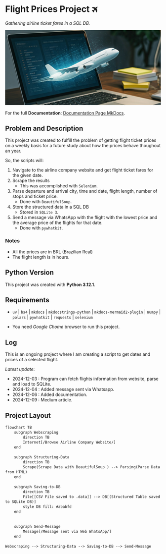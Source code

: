 # Flight Prices Project 🛪
*Gathering airline ticket fares in a SQL DB.*

![](docs/img/flight_fares-wd.jpg)


For the full **Documentation**: [Documentation Page MkDocs](https://gurezende.github.io/Flight_Prices/).

## Problem and Description

This project was created to fulfill the problem of getting flight ticket prices on a weekly basis for a future study about how the prices behave thoughout an year.

So, the scripts will:

1. Navigate to the airline company website and get flight ticket fares for the given date.
2.  Scrape the results
    * This was accomplished with `Selenium`.    
3. Parse departure and arrival city, time and date, flight length, number of stops and ticket price.
    * Done with `BeautifulSoup`.
4. Store the structured data in a SQL DB
    * Stored in `SQLite 3`.
5. Send a message via WhatsApp with the flight with the lowest price and the average price of the flights for that date.
    * Done with `pywhatkit`.

### Notes

* All the prices are in BRL (Brazilian Real)
* The flight length is in hours.


## Python Version

This project was created with **Python 3.12.1**.

## Requirements

* `uv` | `bs4` | `mkdocs` | `mkdocstrings-python` | `mkdocs-mermaid2-plugin` | `numpy` | `polars` | `pywhatkit` | `requests` | `selenium`

* You need *Google Chome* browser to run this project.


## Log

This is an ongoing project where I am creating a script to get dates and prices of a selected flight.

*Latest update*:
* 2024-12-03 : Program can fetch flights information from website, parse and load to SQLite.
* 2024-12-04 : Added message sent via Whatsapp.
* 2024-12-06 : Added documentation.
* 2024-12-09 : Medium article.

## Project Layout

```mermaid
flowchart TB
    subgraph Webscraping
        direction TB
        Internet[/Browse Airline Company Website/]
    end

    subgraph Structuring-Data
        direction TB
        Scrape(Scrape Data with BeautifulSoup ) --> Parsing(Parse Data from HTML)
    end

    subgraph Saving-to-DB
        direction TB
        File[[CSV File saved to .data]] --> DB[(Structured Table saved to SQLite DB)]
        style DB fill: #ababfd
    end


    subgraph Send-Message
        Message[/Message sent via Web WhatsApp/]
    end

Webscraping --> Structuring-Data --> Saving-to-DB --> Send-Message

```